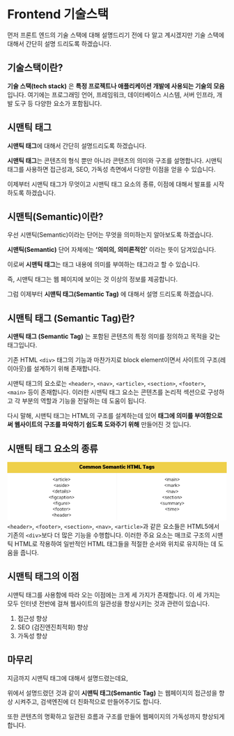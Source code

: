 # Frontend 기술스택

먼저 프론트 엔드의 기술 스택에 대해 설명드리기 전에 다 알고 계시겠지만 기술 스택에 대해서 간단히 설명 드리도록 하겠습니다.

## 기술스택이란?

**기술 스택(tech stack)** 은 **특정 프로젝트나 애플리케이션 개발에 사용되는 기술의 모음**입니다. 여기에는 프로그래밍 언어, 프레임워크, 데이터베이스 시스템, 서버 인프라, 개발 도구 등 다양한 요소가 포함됩니다.

## 시맨틱 태그

**시맨틱 태그**에 대해서 간단히 설명드리도록 하겠습니다.

**시맨틱 태그**는 콘텐츠의 형식 뿐만 아니라 콘텐츠의 의미와 구조를 설명합니다. 시맨틱 태그를 사용하면 접근성과, SEO, 가독성 측면에서 다양한 이점을 얻을 수 있습니다.

이제부터 시맨틱 태그가 무엇이고 시맨틱 태그 요소의 종류, 이점에 대해서 발표를 시작하도록 하겠습니다.

## 시맨틱(Semantic)이란?

우선 시맨틱(Semantic)이라는 단어는 무엇을 의미하는지 알아보도록 하겠습니다.

**시맨틱(Semantic)** 단어 자체에는 **‘의미의, 의미론적인’** 이라는 뜻이 담겨있습니다.

이로써 **시맨틱 태그**는 태그 내용에 의미를 부여하는 태그라고 할 수 있습니다.

즉, 시맨틱 태그는 웹 페이지에 보이는 것 이상의 정보를 제공합니다.

그럼 이제부터 **시맨틱 태그(Semantic Tag)** 에 대해서 설명 드리도록 하겠습니다.

## 시맨틱 태그 (Semantic Tag)란?

**시맨틱 태그 (Semantic Tag)** 는 포함된 콘텐츠의 특정 의미를 정의하고 목적을 갖는 태그입니다.

기존 HTML `<div>` 태그의 기능과 마찬가지로 block element이면서 사이트의 구조(레이아웃)를 설계하기 위해 존재합니다.

시맨틱 태그의 요소로는 `<header>`, `<nav>`, `<article>`, `<section>`, `<footer>`, `<main>` 등이 존재합니다. 이러한 시맨틱 태그 요소는 콘텐츠를 논리적 섹션으로 구성하고 각 부분의 역할과 기능을 전달하는 데 도움이 됩니다.

다시 말해, 시맨틱 태그는 HTML의 구조를 설계하는데 있어 **태그에 의미를 부여함으로써 웹사이트의 구조를 파악하기 쉽도록 도와주기 위해** 만들어진 것 입니다.

## 시맨틱 태그 요소의 종류

![alt text](image.png)
`<header>`, `<footer>`, `<section>`, `<nav>`, `<article>`과 같은 요소들은 HTML5에서 기존의 `<div>`보다 더 많은 기능을 수행합니다. 이러한 주요 요소는 매크로 구조의 시맨틱 HTML로 작용하여 일반적인 HTML 태그들을 적절한 순서와 위치로 유지하는 데 도움을 줍니다.

## 시맨틱 태그의 이점

시맨틱 태그를 사용함에 따라 오는 이점에는 크게 세 가지가 존재합니다. 이 세 가지는 모두 인터넷 전반에 걸쳐 웹사이트의 일관성을 향상시키는 것과 관련이 있습니다.

1. 접근성 향상
2. SEO (검진엔진최적화) 향상
3. 가독성 향상

## 마무리

지금까지 시맨틱 태그에 대해서 설명드렸는데요,

위에서 설명드렸던 것과 같이
**시맨틱 태그(Semantic Tag)** 는 웹페이지의 접근성을 향상 시켜주고, 검색엔진에 더 친화적으로 만들어주기도 합니다.

또한 콘텐츠의 명확하고 일관된 흐름과 구조를 만들어 웹페이지의 가독성까지 향상되게 합니다.
